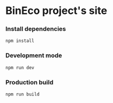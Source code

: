 # BinEco project's site

### Install dependencies

```
npm install
```

### Development mode

```
npm run dev
```

### Production build

```
npm run build
```
